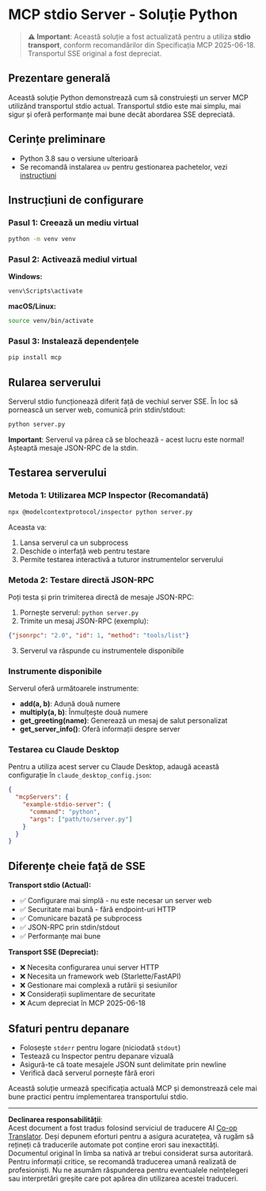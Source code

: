 <!--
CO_OP_TRANSLATOR_METADATA:
{
  "original_hash": "68cd055621b3370948a5a1dff7bedc9a",
  "translation_date": "2025-08-26T20:36:36+00:00",
  "source_file": "03-GettingStarted/05-stdio-server/solution/python/README.md",
  "language_code": "ro"
}
-->
# MCP stdio Server - Soluție Python

> **⚠️ Important**: Această soluție a fost actualizată pentru a utiliza **stdio transport**, conform recomandărilor din Specificația MCP 2025-06-18. Transportul SSE original a fost depreciat.

## Prezentare generală

Această soluție Python demonstrează cum să construiești un server MCP utilizând transportul stdio actual. Transportul stdio este mai simplu, mai sigur și oferă performanțe mai bune decât abordarea SSE depreciată.

## Cerințe preliminare

- Python 3.8 sau o versiune ulterioară
- Se recomandă instalarea `uv` pentru gestionarea pachetelor, vezi [instrucțiuni](https://docs.astral.sh/uv/#highlights)

## Instrucțiuni de configurare

### Pasul 1: Creează un mediu virtual

```bash
python -m venv venv
```

### Pasul 2: Activează mediul virtual

**Windows:**
```bash
venv\Scripts\activate
```

**macOS/Linux:**
```bash
source venv/bin/activate
```

### Pasul 3: Instalează dependențele

```bash
pip install mcp
```

## Rularea serverului

Serverul stdio funcționează diferit față de vechiul server SSE. În loc să pornească un server web, comunică prin stdin/stdout:

```bash
python server.py
```

**Important**: Serverul va părea că se blochează - acest lucru este normal! Așteaptă mesaje JSON-RPC de la stdin.

## Testarea serverului

### Metoda 1: Utilizarea MCP Inspector (Recomandată)

```bash
npx @modelcontextprotocol/inspector python server.py
```

Aceasta va:
1. Lansa serverul ca un subprocess
2. Deschide o interfață web pentru testare
3. Permite testarea interactivă a tuturor instrumentelor serverului

### Metoda 2: Testare directă JSON-RPC

Poți testa și prin trimiterea directă de mesaje JSON-RPC:

1. Pornește serverul: `python server.py`
2. Trimite un mesaj JSON-RPC (exemplu):

```json
{"jsonrpc": "2.0", "id": 1, "method": "tools/list"}
```

3. Serverul va răspunde cu instrumentele disponibile

### Instrumente disponibile

Serverul oferă următoarele instrumente:

- **add(a, b)**: Adună două numere
- **multiply(a, b)**: Înmulțește două numere  
- **get_greeting(name)**: Generează un mesaj de salut personalizat
- **get_server_info()**: Oferă informații despre server

### Testarea cu Claude Desktop

Pentru a utiliza acest server cu Claude Desktop, adaugă această configurație în `claude_desktop_config.json`:

```json
{
  "mcpServers": {
    "example-stdio-server": {
      "command": "python",
      "args": ["path/to/server.py"]
    }
  }
}
```

## Diferențe cheie față de SSE

**Transport stdio (Actual):**
- ✅ Configurare mai simplă - nu este necesar un server web
- ✅ Securitate mai bună - fără endpoint-uri HTTP
- ✅ Comunicare bazată pe subprocess
- ✅ JSON-RPC prin stdin/stdout
- ✅ Performanțe mai bune

**Transport SSE (Depreciat):**
- ❌ Necesita configurarea unui server HTTP
- ❌ Necesita un framework web (Starlette/FastAPI)
- ❌ Gestionare mai complexă a rutării și sesiunilor
- ❌ Considerații suplimentare de securitate
- ❌ Acum depreciat în MCP 2025-06-18

## Sfaturi pentru depanare

- Folosește `stderr` pentru logare (niciodată `stdout`)
- Testează cu Inspector pentru depanare vizuală
- Asigură-te că toate mesajele JSON sunt delimitate prin newline
- Verifică dacă serverul pornește fără erori

Această soluție urmează specificația actuală MCP și demonstrează cele mai bune practici pentru implementarea transportului stdio.

---

**Declinarea responsabilității**:  
Acest document a fost tradus folosind serviciul de traducere AI [Co-op Translator](https://github.com/Azure/co-op-translator). Deși depunem eforturi pentru a asigura acuratețea, vă rugăm să rețineți că traducerile automate pot conține erori sau inexactități. Documentul original în limba sa nativă ar trebui considerat sursa autoritară. Pentru informații critice, se recomandă traducerea umană realizată de profesioniști. Nu ne asumăm răspunderea pentru eventualele neînțelegeri sau interpretări greșite care pot apărea din utilizarea acestei traduceri.
